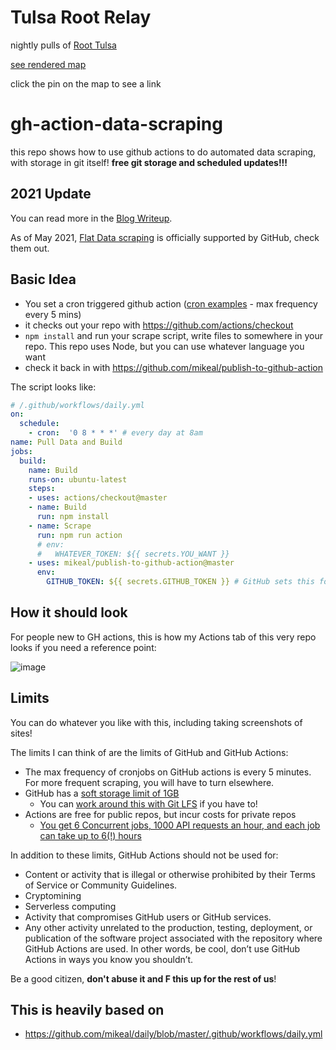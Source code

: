# Tulsa Root Relay

nightly pulls of [Root Tulsa](https://roottulsa.com)

[see rendered map](https://github.com/allthesignals/tulsa-root-relay/blob/master/data/upcoming.geojson)

click the pin on the map to see a link

# gh-action-data-scraping

this repo shows how to use github actions to do automated data scraping, with storage in git itself! **free git storage and scheduled updates!!!**

## 2021 Update

You can read more in the [Blog Writeup](https://www.swyx.io/github-scraping/). 

As of May 2021, [Flat Data scraping](https://octo.github.com/projects/flat-data) is officially supported by GitHub, check them out.

## Basic Idea

- You set a cron triggered github action ([cron examples](https://crontab.guru/examples.html) - max frequency every 5 mins)
- it checks out your repo with https://github.com/actions/checkout
- `npm install` and run your scrape script, write files to somewhere in your repo. This repo uses Node, but you can use whatever language you want
- check it back in with https://github.com/mikeal/publish-to-github-action

The script looks like:

```yaml
# /.github/workflows/daily.yml
on:
  schedule:
    - cron:  '0 8 * * *' # every day at 8am
name: Pull Data and Build
jobs:
  build:
    name: Build
    runs-on: ubuntu-latest
    steps:
    - uses: actions/checkout@master
    - name: Build
      run: npm install
    - name: Scrape
      run: npm run action 
      # env:
      #   WHATEVER_TOKEN: ${{ secrets.YOU_WANT }}
    - uses: mikeal/publish-to-github-action@master
      env:
        GITHUB_TOKEN: ${{ secrets.GITHUB_TOKEN }} # GitHub sets this for you
```
## How it should look

For people new to GH actions, this is how my Actions tab of this very repo looks if you need a reference point:


![image](https://user-images.githubusercontent.com/6764957/72847135-efc62c80-3c6f-11ea-88d8-2a2545a292e7.png)



## Limits

You can do whatever you like with this, including taking screenshots of sites!

The limits I can think of are the limits of GitHub and GitHub Actions:

- The max frequency of cronjobs on GitHub actions is every 5 minutes. For more frequent scraping, you will have to turn elsewhere.
- GitHub has a [soft storage limit of 1GB](https://www.quora.com/What-is-the-max-storage-limit-per-repository-in-GitHub)
  - You can [work around this with Git LFS](https://twitter.com/mikeal/status/1219739811159801856) if you have to!
- Actions are free for public repos, but incur costs for private repos
  - [You get 6 Concurrent jobs, 1000 API requests an hour, and each job can take up to 6(!) hours](https://help.github.com/en/actions/automating-your-workflow-with-github-actions/about-github-actions#usage-limits)

In addition to these limits, GitHub Actions should not be used for:

- Content or activity that is illegal or otherwise prohibited by their Terms of Service or Community Guidelines.
- Cryptomining
- Serverless computing
- Activity that compromises GitHub users or GitHub services.
- Any other activity unrelated to the production, testing, deployment, or publication of the software project associated with the repository where GitHub Actions are used. In other words, be cool, don’t use GitHub Actions in ways you know you shouldn’t. 

Be a good citizen, **don't abuse it and F this up for the rest of us**!


## This is heavily based on

- https://github.com/mikeal/daily/blob/master/.github/workflows/daily.yml
